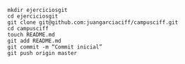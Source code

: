     mkdir ejerciciosgit
    cd ejerciciosgit
    git clone git@github.com:juangarciaciff/campusciff.git
    cd campusciff
    touch README.md
    git add README.md
    git commit -m “Commit inicial”
    git push origin master
